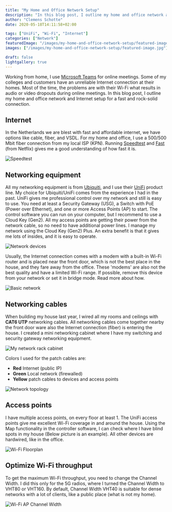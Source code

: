 ```yaml
---
title: "My Home and Office Network Setup"
description: "In this blog post, I outline my home and office network and Internet setup for a fast and rock-solid connection."
author: "Clemens Schotte"
date: 2020-05-18T14:11:58+02:00

tags: ["UniFi", "Wi-Fi", "Internet"]
categories: ["Network"]
featuredImage: "/images/my-home-and-office-network-setup/featured-image.jpg"
images: ["/images/my-home-and-office-network-setup/featured-image.jpg"]

draft: false
lightgallery: true
---
```


Working from home, I use [Microsoft Teams](https://teams.microsoft.com/) for online meetings. Some of my colleges and customers have an unreliable Internet connection at their homes. Most of the time, the problems are with their Wi-Fi what results in audio or video dropouts during online meetings. In this blog post, I outline my home and office network and Internet setup for a fast and rock-solid connection.

## Internet

In the Netherlands we are blest with fast and affordable internet, we have options like cable, fiber, and VSDL. For my home and office, I use a 500/500 Mbit fiber connection from my local ISP (KPN). Running [Speedtest](https://www.speedtest.net/) and [Fast](https://fast.com/) (from Netflix) gives me a good understanding of how fast it is.

![Speedtest](/images/my-home-and-office-network-setup/UniFi_speedtest.png)

## Networking equipment

All my networking equipment is from [Ubiquiti](https://www.ui.com/), and I use their [UniFi](https://www.ui.com/products/#unifi) product line. My choice for Ubiquiti/UniFi comes from the experience I had in the past. UniFi gives me professional control over my network and still is easy to use. You need at least a Security Gateway (USG), a Switch with PoE (Power over Ethernet), and one or more Access Points (AP) to start. The control software you can run on your computer, but I recommend to use a Cloud Key (Gen2). All my access points are getting their power from the network cable, so no need to have additional power lines. I manage my network using the Cloud Key (Gen2) Plus. An extra benefit is that it gives me lots of insides, and it is easy to operate.

![Network devices](/images/my-home-and-office-network-setup/UniFi_network_devices.png)

Usually, the Internet connection comes with a modem with a built-in Wi-Fi router and is placed near the front door, which is not the best place in the house, and they fare away from the office. These 'modems' are also not the best quality and have a limited Wi-Fi range. If possible, remove this device from your network or set it in bridge mode. Read more about how.

![Basic network](/images/my-home-and-office-network-setup/UniFi_basic_network.png)

## Networking cables

When building my house last year, I wired all my rooms and ceilings with **CAT6 UTP** networking cables. All networking cables come together nearby the front door ware also the Internet connection (fiber) is entering the house. I created a mini networking cabinet where I have my switching and security gateway networking equipment.

![My network rack cabinet](/images/my-home-and-office-network-setup/UniFi_network_rack_cabinet.jpg)

Colors I used for the patch cables are:
- **Red** Internet (public IP)
- **Green** Local network (firewalled)
- **Yellow** patch cables to devices and access points

![Network topology](/images/my-home-and-office-network-setup/UniFi_network_topology.png)

## Access points

I have multiple access points, on every floor at least 1. The UniFi access points give me excellent Wi-Fi coverage in and around the house. Using the Map functionality in the controller software, I can check where I have blind spots in my house (Below picture is an example). All other devices are hardwired, like in the office.

![Wi-Fi Floorplan](/images/my-home-and-office-network-setup/UniFi_floorplan.png)

## Optimize Wi-Fi throughput

To get the maximum Wi-Fi throughput, you need to change the Channel Width. I did this only for the 5G radios, where I turned the Channel Width to VHT80 or VHT160. By default, Channel Width VHT40 is suitable for dense networks with a lot of clients, like a public place (what is not my home).

![Wi-Fi AP Channel Width](/images/my-home-and-office-network-setup/UniFi_AP_ChannelWidth.png)